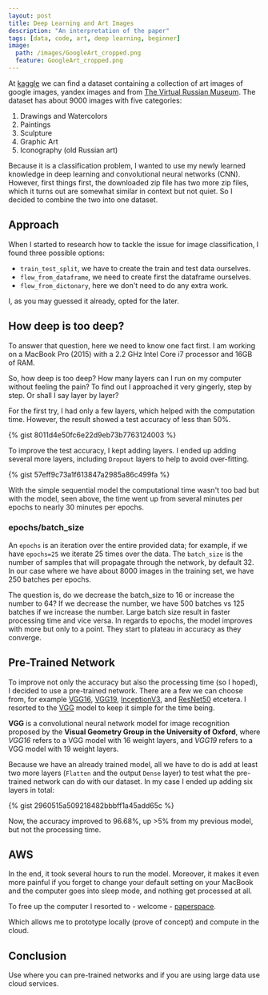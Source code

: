 ```yaml
---
layout: post
title: Deep Learning and Art Images
description: "An interpretation of the paper"
tags: [data, code, art, deep learning, beginner]
image:
  path: /images/GoogleArt_cropped.png
  feature: GoogleArt_cropped.png
---
```


At [kaggle](https://www.kaggle.com) we can find a dataset containing a collection of art images of google images, yandex images and from [The Virtual Russian Museum](http://rusmuseumvrm.ru/collections/?lang=en). The dataset has about 9000 images with five categories:
1. Drawings and Watercolors
2. Paintings
3. Sculpture
4. Graphic Art
5. Iconography (old Russian art)

Because it is a classification problem, I wanted to use my newly learned knowledge in deep learning and convolutional neural networks (CNN). However, first things first, the downloaded zip file has two more zip files, which it turns out are somewhat similar in context but not quiet. So I decided to combine the two into one dataset.

## Approach

When I started to research how to tackle the issue for image classification, I found three possible options: 
* `train_test_split`, we have to create the train and test data ourselves.
* `flow_from_dataframe`, we need to create first the dataframe ourselves.
* `flow_from_dictonary`, here we don't need to do any extra work.

I, as you may guessed it already, opted for the later.

## How deep is too deep?

To answer that question, here we need to know one fact first. I am working on a MacBook Pro (2015) with a 2.2 GHz Intel Core i7 processor and 16GB of RAM. 

So, how deep is too deep? How many layers can I run on my computer without feeling the pain? To find out I approached it very gingerly, step by step. Or shall I say layer by layer? 

For the first try, I had only a few layers, which helped with the computation time. However, the result showed a test accuracy of less than 50%.

{% gist 8011d4e50fc6e22d9eb73b7763124003 %}

To improve the test accuracy, I kept adding layers. I ended up adding several more layers, including `Dropout` layers to help to avoid over-fitting.

{% gist 57eff9c73a1f613847a2985a86c499fa %}

With the simple sequential model the computational time wasn't too bad but with the  model, seen above, the time went up from several minutes per epochs to nearly 30 minutes per epochs. 

### epochs/batch_size

An `epochs` is an iteration over the entire provided data; for example, if we have `epochs=25` we iterate 25 times over the data. The `batch_size` is the number of samples that will propagate through the network, by default 32. In our case where we have about 8000 images in the training set, we have 250 batches per epochs.

The question is, do we decrease the batch_size to 16 or increase the number to 64? If we decrease the number, we have 500 batches vs 125 batches if we increase the number. Large batch size result in faster processing time and vice versa. In regards to epochs, the model improves with more but only to a point. They start to plateau in accuracy as they converge.

## Pre-Trained Network

To improve not only the accuracy but also the processing time (so I hoped), I decided to use a pre-trained network. There are a few we can choose from, for example [VGG16](https://keras.io/applications/#vgg16), [VGG19](https://keras.io/applications/#vgg19), [InceptionV3](https://keras.io/applications/#inceptionv3), and [ResNet50](https://keras.io/applications/#resnet50) etcetera. I resorted to the [VGG](https://arxiv.org/abs/1409.1556) model to keep it simple for the time being. 

**VGG** is a convolutional neural network model for image recognition proposed by the **Visual Geometry Group in the University of Oxford**, where *VGG16* refers to a VGG model with 16 weight layers, and *VGG19* refers to a VGG model with 19 weight layers.

Because we have an already trained model, all we have to do is add at least two more layers (`Flatten` and the output `Dense` layer) to test what the pre-trained network can do with our dataset. In my case I ended up adding six layers in total:

{% gist 2960515a509218482bbbff1a45add65c %}

Now, the accuracy improved to 96.68%, up >5% from my previous model, but not the processing time.

## AWS

In the end, it took several hours to run the model. Moreover, it makes it even more painful if you forget to change your default setting on your MacBook and the computer goes into sleep mode, and nothing get processed at all.

To free up the computer I resorted to - welcome - [paperspace](https://www.paperspace.com). 

Which allows me to prototype locally (prove of concept) and compute in the cloud.

## Conclusion

Use where you can pre-trained networks and if you are using large data use cloud services.



